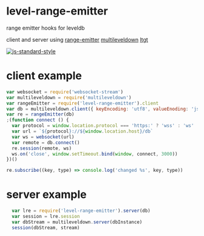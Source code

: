 # level-range-emitter

range emitter hooks for leveldb

client and server using [range-emitter] [multileveldown] [ltgt]

[![js-standard-style](https://cdn.rawgit.com/feross/standard/master/badge.svg)](https://github.com/feross/standard)

# client example

```javascript
var websocket = require('websocket-stream')
var multileveldown = require('multileveldown')
var rangeEmitter = require('level-range-emitter').client
var db = multileveldown.client({ keyEncoding: 'utf8', valueEnoding: 'json', retry: true })
var re = rangeEmitter(db)
;(function connect () {
  var protocol = window.location.protocol === 'https:' ? 'wss' : 'ws'
  var url = `${protocol}://${window.location.host}/db`
  var ws = websocket(url)
  var remote = db.connect()
  re.session(remote, ws)
  ws.on('close', window.setTimeout.bind(window, connect, 3000))
})()

re.subscribe((key, type) => console.log('changed %s', key, type))
```

# server example

``` javascript
  var lre = require('level-range-emitter').server(db)
  var session = lre.session
  var dbStream = multileveldown.server(dbInstance)
  session(dbStream, stream)
```

[ltgt]: https://www.npmjs.com/package/ltgt
[multileveldown]: https://www.npmjs.com/package/multileveldown
[range-emitter]: https://github.com/JamesKyburz/range-emitter
